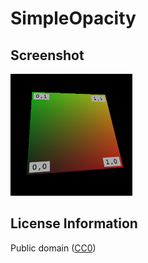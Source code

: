 # SimpleOpacity

## Screenshot

![screenshot](screenshot/screenshot.png)

## License Information

Public domain ([CC0](https://creativecommons.org/publicdomain/zero/1.0/))